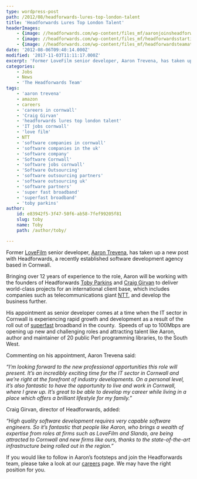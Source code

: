 ```yaml
---
type: wordpress-post
path: /2012/08/headforwards-lures-top-london-talent
title: 'Headforwards Lures Top London Talent'
headerImages:
    - {image: //headforwards.com/wp-content/files_mf/aaronjoinsheadforwards.jpg, text: 'Aaron joins Headforwards'}
    - {image: //headforwards.com/wp-content/files_mf/headforwardsstartingteamsmall96.jpeg, text: ""}
    - {image: //headforwards.com/wp-content/files_mf/headforwardsteamatpic57.jpg, text: ""}
date: '2012-08-06T09:40:14.000Z'
modified: '2017-11-03T11:11:17.000Z'
excerpt: 'Former LoveFilm senior developer, Aaron Trevena, has taken up a new post with Headforwards, a recently established software development agency based in Cornwall. Bringing over 12 years of experience to the role, Aaron will be working with the founders of Headforwards Toby Parkins and Craig Girvan to deliver world-class projects for an international client base, …'
categories:
    - Jobs
    - News
    - 'The Headforwards Team'
tags:
    - 'aaron trevena'
    - amazon
    - careers
    - 'careers in cornwall'
    - 'Craig Girvan'
    - 'headforwards lures top london talent'
    - 'IT jobs cornwall'
    - 'love film'
    - NTT
    - 'software companies in cornwall'
    - 'software companies in the uk'
    - 'software company'
    - 'Software Cornwall'
    - 'software jobs cornwall'
    - 'Software Outsourcing'
    - 'software outsourcing partners'
    - 'software outsourcing uk'
    - 'software partners'
    - 'super fast broadband'
    - 'superfast broadband'
    - 'toby parkins'
author:
    id: e83942f5-3f47-50f6-ab58-7fef99205f81
    slug: toby
    name: Toby
    path: /author/toby/

---
```

Former [LoveFilm](http://www.amazon.co.uk/gp/bypost/storefront?node=3054240031) senior developer, [Aaron Trevena](https://www.linkedin.com/in/aarontrevena), has taken up a new post with Headforwards, a recently established software development agency based in Cornwall.

Bringing over 12 years of experience to the role, Aaron will be working with the founders of Headforwards [Toby Parkins](https://www.linkedin.com/in/tobyparkins) and [Craig Girvan](https://uk.linkedin.com/in/craiggirvan) to deliver world-class projects for an international client base, which includes companies such as telecommunications giant [NTT](http://www.ntt.com/index-e.html), and develop the business further.

His appointment as senior developer comes at a time when the IT sector in Cornwall is experiencing rapid growth and development as a result of the roll out of [superfast](http://www.superfastcornwall.org/) broadband in the county.  Speeds of up to 100Mbps are opening up new and challenging roles and attracting talent like Aaron, author and maintainer of 20 public Perl programming libraries, to the South West.

Commenting on his appointment, Aaron Trevena said:

_“I’m looking forward to the new professional opportunities this role will present. It’s an incredibly exciting time for the IT sector in Cornwall and we’re right at the forefront of industry developments. On a personal level, it’s also fantastic to have the opportunity to live and work in Cornwall, where I grew up. It’s great to be able to develop my career while living in a place which offers a brilliant lifestyle for my family.”_

Craig Girvan, director of Headforwards, added:

_“High quality software development requires very capable software engineers. So it’s fantastic that people like Aaron, who brings a wealth of expertise from roles at firms such as LoveFilm and Slando, are being attracted to Cornwall and new firms like ours, thanks to the state-of-the-art infrastructure being rolled out in the region.”_

If you would like to follow in Aaron’s footsteps and join the Headforwards team, please take a look at our [careers](http://www.headforwards.com/careers/) page. We may have the right position for you.
